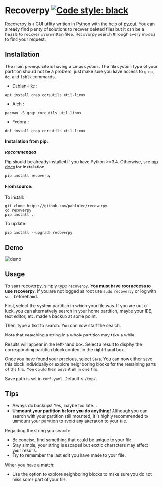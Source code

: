 # Recoverpy [![Code style: black](https://img.shields.io/badge/code%20style-black-000000.svg)](https://github.com/psf/black)

Recoverpy is a CUI utility written in Python with the help of [py_cui](https://github.com/jwlodek/py_cui "py_cui"). You can already find plenty of solutions to recover deleted files but it can be a hassle to recover overwritten files. Recoverpy search through every inodes to find your request.

## Installation

The main prerequisite is having a Linux system. The file system type of your partition should not be a problem, just make sure you have access to `grep`, `dd`, and `lsblk` commands.

- Debian-like :

`apt install grep coreutils util-linux`

- Arch :

`pacman -S grep coreutils util-linux`

- Fedora :

`dnf install grep coreutils util-linux`

#### Installation from pip:

**_Recommended_**

Pip should be already installed if you have Python >=3.4. Otherwise, see [pip docs](https://pip.pypa.io/en/stable/installing/ "pip docs") for installation.

`pip install recoverpy`

#### From source:

To install:

```
git clone https://github.com/pablolec/recoverpy
cd recoverpy
pip install .
```

To update:

`pip install --upgrade recoverpy`

## Demo

![demo](pablolec/recoverpy/raw/master/docs/assets/demo.gif"demo")

## Usage

To start recoverpy, simply type `recoverpy`.
**You must have root access to use recoverpy**. If you are not logged as root use `sudo recoverpy` or log with `su -`beforehand.

First, select the system partition in which your file was. If you are out of luck, you can alternatively search in your home partition, maybe your IDE, text editor, etc. made a backup at some point.

Then, type a text to search. You can now start the search.

Note that searching a string in a whole partition may take a while.

Results will appear in the left-hand box. Select a result to display the corresponding partition block content in the right-hand box.

Once you have found your precious, select `Save`.
You can now either save this block individually or explore neighboring blocks for the remaining parts of the file. You could then save it all in one file.

Save path is set in `conf.yaml`. Default is `/tmp/`.

## Tips

- Always do backups! Yes, maybe too late...
- **Unmount your partition before you do anything!** Although you can search with your partition still mounted, it is highly recommended to unmount your partition to avoid any alteration to your file.

Regarding the string you search:

- Be concise, find something that could be unique to your file.
- Stay simple, your string is escaped but exotic characters may affect your results.
- Try to remember the last edit you have made to your file.

When you have a match:

- Use the option to explore neighboring blocks to make sure you do not miss some part of your file.

